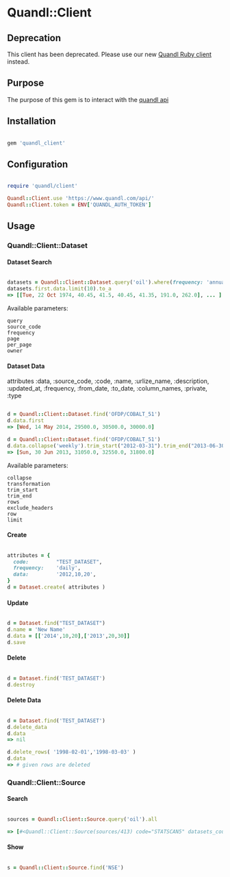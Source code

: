 # Quandl::Client

## Deprecation

This client has been deprecated. Please use our new [Quandl Ruby client](https://github.com/quandl/quandl-ruby) instead.

## Purpose

The purpose of this gem is to interact with the [quandl api](http://www.quandl.com/help/api)


## Installation

```ruby

gem 'quandl_client'

```


## Configuration

```ruby

require 'quandl/client'

Quandl::Client.use 'https://www.quandl.com/api/'
Quandl::Client.token = ENV['QUANDL_AUTH_TOKEN']


```


## Usage


### Quandl::Client::Dataset


#### Dataset Search

```ruby

datasets = Quandl::Client::Dataset.query('oil').where(frequency: 'annual', source_code: 'OFDP', page: 2).all
datasets.first.data.limit(10).to_a
=> [[Tue, 22 Oct 1974, 40.45, 41.5, 40.45, 41.35, 191.0, 262.0], ... ]

```

Available parameters:

    query
    source_code
    frequency
    page
    per_page
    owner



#### Dataset Data

attributes :data, :source_code, :code, :name, :urlize_name, 
  :description, :updated_at, :frequency, :from_date, 
  :to_date, :column_names, :private, :type

```ruby

d = Quandl::Client::Dataset.find('OFDP/COBALT_51')
d.data.first
=> [Wed, 14 May 2014, 29500.0, 30500.0, 30000.0]

d = Quandl::Client::Dataset.find('OFDP/COBALT_51')
d.data.collapse('weekly').trim_start("2012-03-31").trim_end("2013-06-30").first
=> [Sun, 30 Jun 2013, 31050.0, 32550.0, 31800.0]

```

Available parameters:

    collapse
    transformation
    trim_start
    trim_end
    rows
    exclude_headers
    row
    limit


#### Create

```ruby

attributes = {
  code:         "TEST_DATASET",
  frequency:    'daily',
  data:         '2012,10,20',
}
d = Dataset.create( attributes )

```


#### Update

```ruby

d = Dataset.find("TEST_DATASET")
d.name = 'New Name'
d.data = [['2014',10,20],['2013',20,30]]
d.save

```


#### Delete

```ruby

d = Dataset.find('TEST_DATASET')
d.destroy

```


#### Delete Data

```ruby

d = Dataset.find('TEST_DATASET')
d.delete_data
d.data
=> nil

d.delete_rows( '1998-02-01','1998-03-03' )
d.data
=> # given rows are deleted

```


### Quandl::Client::Source


#### Search

```ruby

sources = Quandl::Client::Source.query('oil').all

=> [#<Quandl::Client::Source(sources/413) code="STATSCAN5" datasets_count=1>...]

```


#### Show

```ruby

s = Quandl::Client::Source.find('NSE')

```
